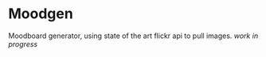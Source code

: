 Moodgen
=======
Moodboard generator, using state of the art flickr api to pull images.
*work in progress*
